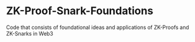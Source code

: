 # ZK-Proof-Snark-Foundations
Code that consists of foundational ideas and applications of ZK-Proofs and ZK-Snarks in Web3

